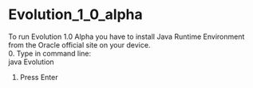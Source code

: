 # Evolution_1_0_alpha
To run Evolution 1.0 Alpha you have to install Java Runtime Environment from the Oracle official site on your device.<br />
0. Type in command line:<br /> 
java Evolution<br />
1. Press Enter

